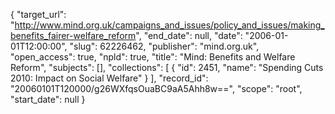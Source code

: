{
  "target_url": "http://www.mind.org.uk/campaigns_and_issues/policy_and_issues/making_benefits_fairer-welfare_reform", 
  "end_date": null, 
  "date": "2006-01-01T12:00:00", 
  "slug": 62226462, 
  "publisher": "mind.org.uk", 
  "open_access": true, 
  "npld": true, 
  "title": "Mind: Benefits and Welfare Reform", 
  "subjects": [], 
  "collections": [
    {
      "id": 2451, 
      "name": "Spending Cuts 2010: Impact on Social Welfare"
    }
  ], 
  "record_id": "20060101T120000/g26WXfqsOuaBC9aA5Ahh8w==", 
  "scope": "root", 
  "start_date": null
}

